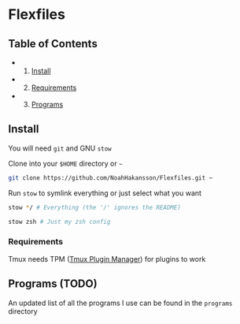 # Flexfiles

## Table of Contents

 - 1. [Install](#Install)
 - 2. [Requirements](#Requirements)
 - 3. [Programs](#Programs)

## Install

You will need `git` and GNU `stow`

Clone into your `$HOME` directory or `~`

```bash
git clone https://github.com/NoahHakansson/Flexfiles.git ~
```

Run `stow` to symlink everything or just select what you want

```bash
stow */ # Everything (the '/' ignores the README)
```

```bash
stow zsh # Just my zsh config
```

### Requirements
Tmux needs TPM ([Tmux Plugin Manager](https://github.com/tmux-plugins/tpm)) for plugins to work

## Programs (TODO)

An updated list of all the programs I use can be found in the `programs` directory
